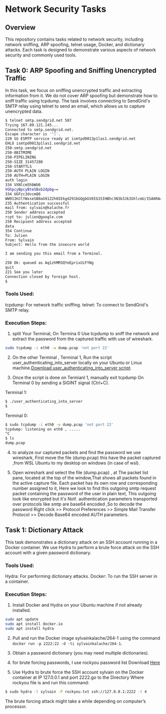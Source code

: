 # Network Security Tasks

## Overview

This repository contains tasks related to network security, including network sniffing, ARP spoofing, telnet usage, Docker, and dictionary attacks. Each task is designed to demonstrate various aspects of network security and commonly used tools.

## Task 0: ARP Spoofing and Sniffing Unencrypted Traffic

In this task, we focus on sniffing unencrypted traffic and extracting information from it. We do not cover ARP spoofing but demonstrate how to sniff traffic using tcpdump. The task involves connecting to SendGrid's SMTP relay using telnet to send an email, which allows us to capture unencrypted data.

```bash
$ telnet smtp.sendgrid.net 587
Trying 167.89.121.145...
Connected to smtp.sendgrid.net.
Escape character is '^]'.
220 SG ESMTP service ready at ismtpd0013p1las1.sendgrid.net
EHLO ismtpd0013p1las1.sendgrid.net
250-smtp.sendgrid.net
250-8BITMIME
250-PIPELINING
250-SIZE 31457280
250-STARTTLS
250-AUTH PLAIN LOGIN
250 AUTH=PLAIN LOGIN
auth login           
334 VXNlcm5hbWU6
VGhpcyBpcyBteSBsb2dpbg==
334 UGFzc3dvcmQ6
WW91IHJlYWxseSB0aG91Z2h0IEkgd291bGQgbGV0IG15IHBhc3N3b3JkIGhlcmU/ISA6RA==
235 Authentication successful
mail from: sylvain@kalache.fr
250 Sender address accepted
rcpt to: julien@google.com
250 Recipient address accepted
data
354 Continue
To: Julien
From: Sylvain
Subject: Hello from the insecure world

I am sending you this email from a Terminal.
.
250 Ok: queued as Aq1zhMM3QYeEprixUiFYNg
quit
221 See you later
Connection closed by foreign host.
$ 
```

### Tools Used:

tcpdump: For network traffic sniffing.
telnet: To connect to SendGrid's SMTP relay.

### Execution Steps:


1. split Your Terminal, On Termina 0 Use tcpdump to sniff the network and extract the password from the captured traffic with use of wireshark.
```bash
sudo tcpdump -i eth0 -w dump.pcap 'not port 22'
```

2. On the other Terminal , Terminal 1, Run the script user_authenticating_into_server locally on your Ubuntu or Linux machine.[Download user_authenticating_into_server script](https://s3.amazonaws.com/intranet-projects-files/holbertonschool-sysadmin_devops/264/user_authenticating_into_server).

3. Once the script is done on Termianl 1, manually exit tcpdump On Terminal 0 by sending a SIGINT signal (Ctrl+C).

Terminal 1:
```bash
$ ./user_authenticating_into_server
$
```
Terminal 0:
```bash
$ sudo tcpdump -i eth0 -w dump.pcap 'not port 22'
tcpdump: listening on eth0 , .....
^C
$ ls
dump.pcap
```

4. to analyze  our captured packets and find the password we use wireshark, First move the file (dump.pcap) this have the packet captured ,from  WSL Ubuntu to my desktop on windows (in case of wsl).

5. Open wireshark and select the file (dump.pcap) , at The packet list pane, located at the top of the window,That shows all packets found in the active capture file. Each packet has its own row and corresponding number assigned to it, Here we look to find this outgoing smtp request packet containing the password of the user in plain text, This outgoing look like encrypted but it's Not!.
authentication parameters transported over protocols like smtp are base64 encoded ,So to decode the password Right click >> Protocol Preferences >> Simple Mail Transfer Protocol >> Decode Base64 encoded AUTH parameters.

## Task 1: Dictionary Attack

This task demonstrates a dictionary attack on an SSH account running in a Docker container. We use Hydra to perform a brute force attack on the SSH account with a given password dictionary.

### Tools Used:

Hydra: For performing dictionary attacks.
Docker: To run the SSH server in a container.

### Execution Steps:

1. Install Docker and Hydra on your Ubuntu machine if not already installed.
```bash
sudo apt update
sudo apt install docker.io
sudo apt install hydra
```
2. Pull and run the Docker image sylvainkalache/264-1 using the command `docker run -p 2222:22 -d -ti sylvainkalache/264-1`.
3. Obtain a password dictionary (you may need multiple dictionaries).
4. for brute forcing passwords, I use rockyou password list Download [Here](https://objects.githubusercontent.com/github-production-release-asset-2e65be/97553311/d4f580f8-6b49-11e7-8f70-7f460f85ab3a?X-Amz-Algorithm=AWS4-HMAC-SHA256&X-Amz-Credential=AKIAVCODYLSA53PQK4ZA%2F20240419%2Fus-east-1%2Fs3%2Faws4_request&X-Amz-Date=20240419T001605Z&X-Amz-Expires=300&X-Amz-Signature=bcb2904c09249def50b05e643bbb146a48e4f0856c4a6a278c85eecbbd6574b0&X-Amz-SignedHeaders=host&actor_id=133587229&key_id=0&repo_id=97553311&response-content-disposition=attachment%3B%20filename%3Drockyou.txt&response-content-type=application%2Foctet-stream)

4. Use Hydra to brute force the SSH account sylvain on the Docker container at IP 127.0.0.1 and port 2222.go to the Directory Where rockyou file is and run this command:
```bash
$ sudo hydra -l sylvain -P rockyou.txt ssh://127.0.0.1:2222 -t 4
```
The brute forcing attack might take a while depending on computer’s processor.
